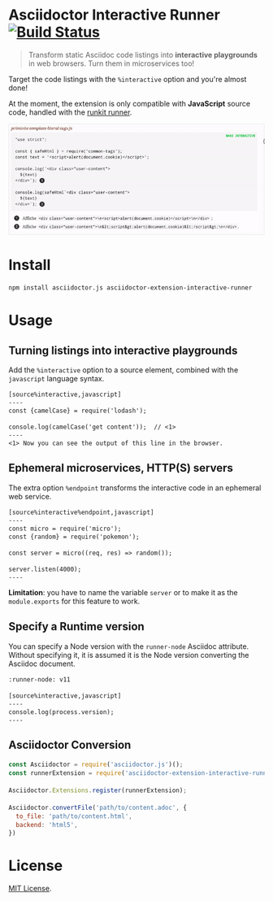 # Asciidoctor Interactive Runner [![Build Status](https://travis-ci.com/oncletom/asciidoctor-extension-interactive-runner.svg?branch=master)](https://travis-ci.com/oncletom/asciidoctor-extension-interactive-runner)

> Transform static Asciidoc code listings into **interactive playgrounds** in web browsers. Turn them in microservices too!

Target the code listings with the `%interactive` option and you're almost done!

At the moment, the extension is only compatible with **JavaScript** source code, handled with the [runkit runner][].

![](demo.gif)

# Install

```bash
npm install asciidoctor.js asciidoctor-extension-interactive-runner
```

# Usage

## Turning listings into interactive playgrounds

Add the `%interactive` option to a source element, combined with the `javascript` language syntax.

```adoc
[source%interactive,javascript]
----
const {camelCase} = require('lodash');

console.log(camelCase('get content'));  // <1>
----
<1> Now you can see the output of this line in the browser.
```

## Ephemeral microservices, HTTP(S) servers

The extra option `%endpoint` transforms the interactive code in an ephemeral web service.

```adoc
[source%interactive%endpoint,javascript]
----
const micro = require('micro');
const {random} = require('pokemon');

const server = micro((req, res) => random());

server.listen(4000);
----
```

**Limitation**: you have to name the variable `server` or to make it as the  `module.exports` for this feature to work.

## Specify a Runtime version

You can specify a Node version with the `runner-node` Asciidoc attribute.
Without specifying it, it is assumed it is the Node version converting the Asciidoc document.

```adoc
:runner-node: v11

[source%interactive,javascript]
----
console.log(process.version);
----
```

## Asciidoctor Conversion

```js
const Asciidoctor = require('asciidoctor.js')();
const runnerExtension = require('asciidoctor-extension-interactive-runner');

Asciidoctor.Extensions.register(runnerExtension);

Asciidoctor.convertFile('path/to/content.adoc', {
  to_file: 'path/to/content.html',
  backend: 'html5',
})
```

# License

[MIT License](LICENSE).

[runkit runner]: https://runkit.com/npm/
